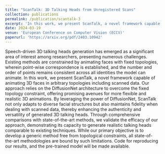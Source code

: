 ```yaml
---
title: "ScanTalk: 3D Talking Heads from Unregistered Scans"
collection: publications
permalink: /publication/scantalk-3
excerpt: 'In this work, we present ScanTalk, a novel framework capable of animating 3D faces in arbitrary topologies including scanned data.'
date: 2024-03-19
venue: 'European Conference on Computer Vision (ECCV)'
paperurl: 'https://arxiv.org/pdf/2403.10942'
---
```


Speech-driven 3D talking heads generation has emerged as a significant area of interest among researchers, presenting numerous
challenges. Existing methods are constrained by animating faces with fixed topologies, wherein point-wise correspondence is established, and
the number and order of points remains consistent across all identities the model can animate.
In this work, we present ScanTalk, a novel framework capable of animating 3D faces in arbitrary topologies including scanned data. Our approach relies on the DiffusionNet architecture to overcome the fixed topology constraint, offering promising avenues
for more flexible and realistic 3D animations. 
By leveraging the power of DiffusionNet, ScanTalk not only adapts to diverse facial structures but also maintains fidelity when dealing with scanned data, thereby enhancing the authenticity and versatility of generated 3D talking heads.
Through comprehensive comparisons with state-of-the-art methods, we validate the efficacy of our approach, demonstrating its capacity to generate realistic talking heads comparable to existing techniques. 
While our primary objective is to develop a generic method free from topological
constraints, all state-of-the-art methodologies are bound by such limitations. Code for reproducing our results, and the pre-trained model will
be made available.